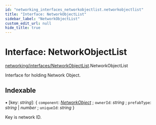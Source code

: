 ```yaml
---
id: "networking_interfaces_networkobjectlist.networkobjectlist"
title: "Interface: NetworkObjectList"
sidebar_label: "NetworkObjectList"
custom_edit_url: null
hide_title: true
---
```


# Interface: NetworkObjectList

[networking/interfaces/NetworkObjectList](../modules/networking_interfaces_networkobjectlist.md).NetworkObjectList

Interface for holding Network Object.

## Indexable

▪ [key: *string*]: { `component`: [*NetworkObject*](../classes/networking_components_networkobject.networkobject.md) ; `ownerId`: *string* ; `prefabType`: *string* \| *number* ; `uniqueId`: *string*  }

Key is network ID.
